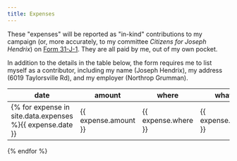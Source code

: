 ```yaml
---
title: Expenses
---
```


These "expenses" will be reported as "in-kind" contributions to my campaign (or, more accurately, to my committee *Citizens for Joseph Hendrix*) on [Form 31-J-1](https://www.sos.state.oh.us/globalassets/candidates/forms/31j1.pdf). They are all paid by me, out of my own pocket.

In addition to the details in the table below, the form requires me to list myself as a contributor, including my name (Joseph Hendrix), my address (6019 Taylorsville Rd), and my employer (Northrop Grumman).

date | amount | where | what
--- | --- | --- | ---
{% for expense in site.data.expenses %}{{ expense.date }} | {{ expense.amount }} | {{ expense.where }} | {{ expense.what }}
{% endfor %}

